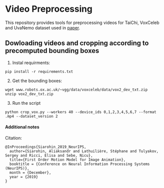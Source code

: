 # Video Preprocessing 
This repository provides tools for preprocessing videos for TaiChi, VoxCeleb and UvaNemo dataset used in [paper](https://papers.nips.cc/paper/8935-first-order-motion-model-for-image-animation).

<!---
# Downloading
VoxCeleb with our preprocessing can be download in [.mp4](https://yadi.sk/d/6XkWUoJzjzuwVA) format and in [.png](https://drive.google.com/file/d/1VLhAbzbrexqg-nHq8l1AV8oc-Sq-x0kZ/view?usp=sharing). 

TaiChi can be downloade directly in format [.mp4](https://yadi.sk/d/03C366987mkS1w) or [.png](https://drive.google.com/file/d/10b_OiRxMKRgbrOQHQvM-OEISPWfiM7zY/view?usp=sharing).
-->

## Dowloading videos and cropping according to precomputed bounding boxes
1) Instal requirments:
```
pip install -r requirements.txt
```

2) Get the bounding boxes:
```
wget www.robots.ox.ac.uk/~vgg/data/voxceleb/data/vox2_dev_txt.zip
unzip vox2_dev_txt.zip
```

3) Run the script
```
python crop_vox.py --workers 40 --device_ids 0,1,2,3,4,5,6,7 --format .mp4 --dataset_version 2
```

#### Additional notes

Citation:

```
@InProceedings{Siarohin_2019_NeurIPS,
  author={Siarohin, Aliaksandr and Lathuilière, Stéphane and Tulyakov, Sergey and Ricci, Elisa and Sebe, Nicu},
  title={First Order Motion Model for Image Animation},
  booktitle = {Conference on Neural Information Processing Systems (NeurIPS)},
  month = {December},
  year = {2019}
}
```
